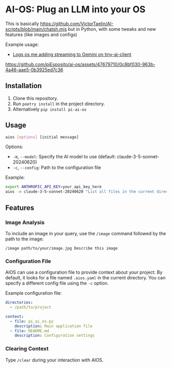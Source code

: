 # AI-OS: Plug an LLM into your OS

This is basically https://github.com/VictorTaelin/AI-scripts/blob/main/chatsh.mjs but in Python, with some tweaks and new features (like images and configs)

Example usage:

- [Logs os me adding streaming to Gemini on tiny-ai-client](assets/add-streaming-to-gemini.md)

https://github.com/piEsposito/ai-os/assets/47679710/0c8bf030-963b-4a46-aae5-0b3925ed7c36

## Installation

1. Clone this repository.
2. Run `poetry install` in the project directory.
3. Alternatively `pip install pi-ai-os`

## Usage

```bash
aios [options] [initial message]
```

Options:

- `-m`, `--model`: Specify the AI model to use (default: claude-3-5-sonnet-20240620)
- `-c`, `--config`: Path to the configuration file

Example:

```bash
export ANTHROPIC_API_KEY=your_api_key_here
aios -m claude-3-5-sonnet-20240620 "List all files in the current directory"
```

## Features

### Image Analysis

To include an image in your query, use the `/image` command followed by the path to the image:

```
/image path/to/your/image.jpg Describe this image
```

### Configuration File

AIOS can use a configuration file to provide context about your project. By default, it looks for a file named `.aios.yaml` in the current directory. You can specify a different config file using the `-c` option.

Example configuration file:

```yaml
directories:
  - /path/to/project

context:
  - file: pi_ai_os.py
    description: Main application file
  - file: README.md
    description: Configuration settings
```

### Clearing Context

Type `/clear` during your interaction with AIOS.
